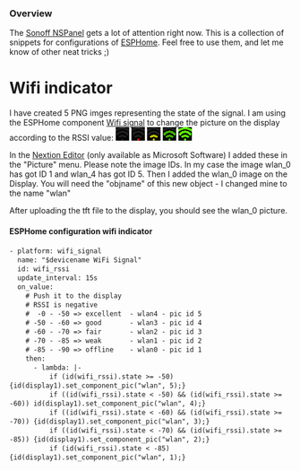 ### Overview

The [Sonoff NSPanel](https://sonoff.tech/product/smart-wall-swtich/nspanel/) gets a lot of attention right now. This is a collection of snippets for configurations of [ESPHome](https://esphome.io). Feel free to use them, and let me know of other neat tricks ;)

# Wifi indicator

I have created 5 PNG imges representing the state of the signal. I am using the ESPHome component [Wifi signal](https://esphome.io/components/sensor/wifi_signal.html) to change the picture on the display according to the RSSI value:
![wLAN_0](https://github.com/darktim/ESPHome-NSPanel/blob/main/images/wlan_0.png "wLAN_1") ![wLAN_1](https://github.com/darktim/ESPHome-NSPanel/blob/main/images/wlan_1.png "wLAN_1") ![wLAN_2](https://github.com/darktim/ESPHome-NSPanel/blob/main/images/wlan_2.png "wLAN_2") ![wLAN_3](https://github.com/darktim/ESPHome-NSPanel/blob/main/images/wlan_3.png "wLAN_3") ![wLAN_4](https://github.com/darktim/ESPHome-NSPanel/blob/main/images/wlan_4.png "wLAN_4") 

In the  [Nextion Editor](https://nextion.tech/nextion-editor/) (only available as Microsoft Software) I added these in the "Picture" menu. Please note the image IDs. In my case the image wlan_0 has got ID 1 and wlan_4 has got ID 5.
Then I added the wlan_0 image on the Display. You will need the "objname" of this new object - I changed mine to the name "wlan"

After uploading the tft file to the display, you should see the wlan_0 picture.

#### ESPHome configuration wifi indicator

    - platform: wifi_signal
      name: "$devicename WiFi Signal"
      id: wifi_rssi
      update_interval: 15s
      on_value:
        # Push it to the display
        # RSSI is negative
        #  -0 - -50 => excellent  - wlan4 - pic id 5
        # -50 - -60 => good       - wlan3 - pic id 4
        # -60 - -70 => fair       - wlan2 - pic id 3
        # -70 - -85 => weak       - wlan1 - pic id 2
        # -85 - -90 => offline    - wlan0 - pic id 1
        then:
          - lambda: |-
              if (id(wifi_rssi).state >= -50)  {id(display1).set_component_pic("wlan", 5);}
              if ((id(wifi_rssi).state < -50) && (id(wifi_rssi).state >= -60)) id(display1).set_component_pic("wlan", 4);}
              if ((id(wifi_rssi).state < -60) && (id(wifi_rssi).state >= -70)) {id(display1).set_component_pic("wlan", 3);}
              if ((id(wifi_rssi).state < -70) && (id(wifi_rssi).state >= -85)) {id(display1).set_component_pic("wlan", 2);}
              if (id(wifi_rssi).state < -85) {id(display1).set_component_pic("wlan", 1);}

